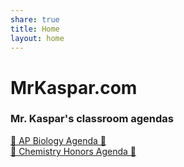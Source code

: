 ```yaml
---
share: true
title: Home
layout: home
---
```


# MrKaspar.com

### Mr. Kaspar's classroom agendas

<a href="./AP_Biology_Agenda.html">🧬 AP Biology Agenda 🦠</a>
<br>
<a href="./Chemistry_Honors_Agenda.html">🧪 Chemistry Honors Agenda 🥽</a>